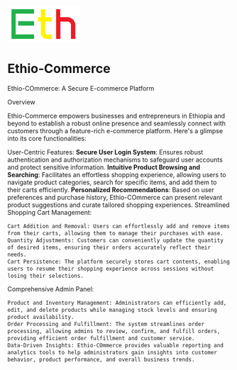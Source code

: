 ![preview](views/assets/img/logo.png)

# Ethio-Commerce

Ethio-COmmerce: A Secure E-commerce Platform

Overview

<p>Ethio-Commerce empowers businesses and entrepreneurs in Ethiopia and beyond to establish a robust online presence and seamlessly connect with customers through a feature-rich e-commerce platform. Here's a glimpse into its core functionalities:</p>

User-Centric Features:
<strong>Secure User Login System</strong>: Ensures robust authentication and authorization mechanisms to safeguard user accounts and protect sensitive information.
<strong>Intuitive Product Browsing and Searching</strong>: Facilitates an effortless shopping experience, allowing users to navigate product categories, search for specific items, and add them to their carts efficiently.
<strong>Personalized Recommendations</strong>: Based on user preferences and purchase history, Ethio-COmmerce can present relevant product suggestions and curate tailored shopping experiences.
Streamlined Shopping Cart Management:

    Cart Addition and Removal: Users can effortlessly add and remove items from their carts, allowing them to manage their purchases with ease.
    Quantity Adjustments: Customers can conveniently update the quantity of desired items, ensuring their orders accurately reflect their needs.
    Cart Persistence: The platform securely stores cart contents, enabling users to resume their shopping experience across sessions without losing their selections.

Comprehensive Admin Panel:

    Product and Inventory Management: Administrators can efficiently add, edit, and delete products while managing stock levels and ensuring product availability.
    Order Processing and Fulfillment: The system streamlines order processing, allowing admins to review, confirm, and fulfill orders, providing efficient order fulfillment and customer service.
    Data-Driven Insights: Ethio-COmmerce provides valuable reporting and analytics tools to help administrators gain insights into customer behavior, product performance, and overall business trends.
